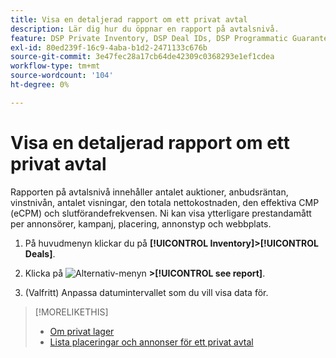 ```yaml
---
title: Visa en detaljerad rapport om ett privat avtal
description: Lär dig hur du öppnar en rapport på avtalsnivå.
feature: DSP Private Inventory, DSP Deal IDs, DSP Programmatic Guaranteed Deals
exl-id: 80ed239f-16c9-4aba-b1d2-2471133c676b
source-git-commit: 3e47fec28a17cb64de42309c0368293e1ef1cdea
workflow-type: tm+mt
source-wordcount: '104'
ht-degree: 0%

---
```


# Visa en detaljerad rapport om ett privat avtal

Rapporten på avtalsnivå innehåller antalet auktioner, anbudsräntan, vinstnivån, antalet visningar, den totala nettokostnaden, den effektiva CMP (eCPM) och slutförandefrekvensen. Ni kan visa ytterligare prestandamått per annonsörer, kampanj, placering, annonstyp och webbplats.

1. På huvudmenyn klickar du på **[!UICONTROL Inventory]>[!UICONTROL Deals]**.

1. Klicka på ![Alternativ-menyn](/help/dsp/assets/options-menu.png) **>[!UICONTROL see report]**.

1. (Valfritt) Anpassa datumintervallet som du vill visa data för.

>[!MORELIKETHIS]
>
>* [Om privat lager](private-inventory-about.md)
>* [Lista placeringar och annonser för ett privat avtal](private-deal-view-placements.md)

